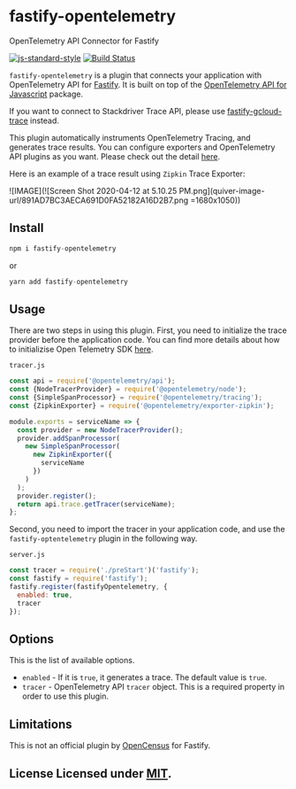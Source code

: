 # fastify-opentelemetry

OpenTelemetry API Connector for Fastify

[![js-standard-style](https://img.shields.io/badge/code%20style-standard-brightgreen.svg?style=flat)](http://standardjs.com/) [![Build Status](https://travis-ci.com/mkinoshi/fastify-opentelemetrye.svg?branch=master)](https://travis-ci.org/fastify/fastify-plugin)

`fastify-opentelemetry` is a plugin that connects your application with OpenTelemetry API for [Fastify](https://github.com/fastify/fastify). It is built on top of the [OpenTelemetry API for Javascript](https://github.com/open-telemetry/opentelemetry-js) package.

If you want to connect to Stackdriver Trace API, please use [fastify-gcloud-trace](https://github.com/mkinoshi/fastify-gcloud-trace) instead.

This plugin automatically instruments OpenTelemetry Tracing, and generates trace results. You can configure exporters and OpenTelemetry API plugins as you want. Please check out the detail [here](https://github.com/open-telemetry/opentelemetry-js).

Here is an example of a trace result using `Zipkin` Trace Exporter:

![IMAGE](![Screen Shot 2020-04-12 at 5.10.25 PM.png](quiver-image-url/891AD7BC3AECA691D0FA52182A16D2B7.png =1680x1050))

## Install

```js
npm i fastify-opentelemetry
```

or

```js
yarn add fastify-opentelemetry
```

## Usage

There are two steps in using this plugin. First, you need to initialize the trace provider before the application code. You can find more details about how to initializise Open Telemetry SDK [here](https://github.com/open-telemetry/opentelemetry-js/blob/master/getting-started/README.md).

`tracer.js`

```js
const api = require('@opentelemetry/api');
const {NodeTracerProvider} = require('@opentelemetry/node');
const {SimpleSpanProcessor} = require('@opentelemetry/tracing');
const {ZipkinExporter} = require('@opentelemetry/exporter-zipkin');

module.exports = serviceName => {
  const provider = new NodeTracerProvider();
  provider.addSpanProcessor(
    new SimpleSpanProcessor(
      new ZipkinExporter({
        serviceName
      })
    )
  );
  provider.register();
  return api.trace.getTracer(serviceName);
};
```

Second, you need to import the tracer in your application code, and use the `fastify-optentelemetry` plugin in the following way.

`server.js`

```js
const tracer = require('./preStart')('fastify');
const fastify = require('fastify');
fastify.register(fastifyOpentelemetry, {
  enabled: true,
  tracer
});
```

## Options

This is the list of available options.

- `enabled` - If it is `true`, it generates a trace. The default value is `true`.
- `tracer` - OpenTelemetry API `tracer` object. This is a required property in order to use this plugin.

## Limitations

This is not an official plugin by [OpenCensus](https://opencensus.io/exporters/supported-exporters/node.js/) for Fastify.

## License Licensed under [MIT](./LICENSE).
